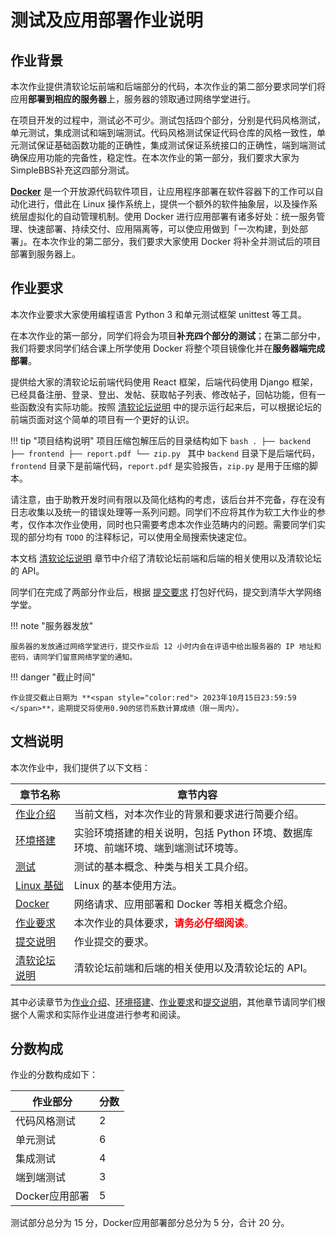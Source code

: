 # 测试及应用部署作业说明

## 作业背景


本次作业提供清软论坛前端和后端部分的代码，本次作业的第二部分要求同学们将应用**部署到相应的服务器**上，服务器的领取通过网络学堂进行。

在项目开发的过程中，测试必不可少。测试包括四个部分，分别是代码风格测试，单元测试，集成测试和端到端测试。代码风格测试保证代码仓库的风格一致性，单元测试保证基础函数功能的正确性，集成测试保证系统接口的正确性，端到端测试确保应用功能的完备性，稳定性。在本次作业的第一部分，我们要求大家为SimpleBBS补充这四部分测试。

[**Docker**](https://www.docker.com/) 是一个开放源代码软件项目，让应用程序部署在软件容器下的工作可以自动化进行，借此在 Linux 操作系统上，提供一个额外的软件抽象层，以及操作系统层虚拟化的自动管理机制。使用 Docker 进行应用部署有诸多好处：统一服务管理、快速部署、持续交付、应用隔离等，可以使应用做到「一次构建，到处部署」。在本次作业的第二部分，我们要求大家使用 Docker 将补全并测试后的项目部署到服务器上。


## 作业要求
本次作业要求大家使用编程语言 Python 3 和单元测试框架 unittest 等工具。

在本次作业的第一部分，同学们将会为项目**补充四个部分的测试**；在第二部分中，我们将要求同学们结合课上所学使用 Docker 将整个项目镜像化并在**服务器端完成部署**。

提供给大家的清软论坛前端代码使用 React 框架，后端代码使用 Django 框架，已经具备注册、登录、登出、发帖、获取帖子列表、修改帖子，回帖功能，但有一些函数没有实际功能。按照 [清软论坛说明](./bbs.md) 中的提示运行起来后，可以根据论坛的前端页面对这个简单的项目有一个更好的认识。

!!! tip "项目结构说明"
    项目压缩包解压后的目录结构如下
    ```bash
    .
    ├── backend
    ├── frontend
    ├── report.pdf
    └── zip.py
    ```
    其中 `backend` 目录下是后端代码，`frontend` 目录下是前端代码，`report.pdf` 是实验报告，`zip.py` 是用于压缩的脚本。


请注意，由于助教开发时间有限以及简化结构的考虑，该后台并不完备，存在没有日志收集以及统一的错误处理等一系列问题。同学们不应将其作为软工大作业的参考，仅作本次作业使用，同时也只需要考虑本次作业范畴内的问题。需要同学们实现的部分均有 `TODO` 的注释标记，可以使用全局搜索快速定位。

本文档 [清软论坛说明](./bbs.md) 章节中介绍了清软论坛前端和后端的相关使用以及清软论坛的 API。

同学们在完成了两部分作业后，根据 [提交要求](./submit.md) 打包好代码，提交到清华大学网络学堂。

!!! note "服务器发放"

    服务器的发放通过网络学堂进行，提交作业后 12 小时内会在评语中给出服务器的 IP 地址和密码，请同学们留意网络学堂的通知。

!!! danger "截止时间"

    作业提交截止日期为 **<span style="color:red"> 2023年10月15日23:59:59 </span>**，逾期提交将使用0.90的惩罚系数计算成绩（限一周内）。


## 文档说明

本次作业中，我们提供了以下文档：

| 章节名称 | 章节内容 |
| --- | ---------- |
| [作业介绍](./intro.md) | 当前文档，对本次作业的背景和要求进行简要介绍。 |
| [环境搭建](./setup.md) | 实验环境搭建的相关说明，包括 Python 环境、数据库环境、前端环境、端到端测试环境等。|
| [测试](./unittests.md) | 测试的基本概念、种类与相关工具介绍。|
| [Linux 基础](./linux.md) | Linux 的基本使用方法。|
| [Docker](./docker.md) | 网络请求、应用部署和 Docker 等相关概念介绍。|
| [作业要求](./requirements.md) | 本次作业的具体要求，<span style="color:red">**请务必仔细阅读**。</span>|
| [提交说明](./submit.md) | 作业提交的要求。|
| [清软论坛说明](./bbs.md) | 清软论坛前端和后端的相关使用以及清软论坛的 API。|

其中必读章节为[作业介绍](./intro.md)、[环境搭建](./setup.md)、[作业要求](./requirements.md)和[提交说明](./submit.md)，其他章节请同学们根据个人需求和实际作业进度进行参考和阅读。

## 分数构成

作业的分数构成如下：

| 作业部分 | 分数 |
| --- | ---------- |
| 代码风格测试 | 2 |
| 单元测试 | 6 |
| 集成测试 | 4 |
| 端到端测试 | 3 |
| Docker应用部署 | 5 |

测试部分总分为 15 分，Docker应用部署部分总分为 5 分，合计 20 分。